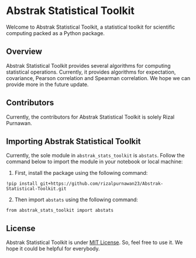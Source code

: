 # **Abstrak Statistical Toolkit**

Welcome to Abstrak Statistical Toolkit, a statistical toolkit for
scientific computing packed as a Python package.

## **Overview**

Abstrak Statistical Toolkit provides several algorithms for computing
statistical operations. Currently, it provides algorithms for
expectation, covariance, Pearson correlation and Spearman correlation.
We hope we can provide more in the future update.

## **Contributors**

Currently, the contributors for Abstrak Statistical Toolkit is solely
Rizal Purnawan.

## **Importing Abstrak Statistical Toolkit**

Currently, the sole module in `abstrak_stats_toolkit` is `abstats`.
Follow the command below to import the module in your notebook or
local machine:

1. First, install the package using the following command:
```
!pip install git+https://github.com/rizalpurnawan23/Abstrak-Statistical-Toolkit.git
```
2. Then import `abstats` using the following command:
```
from abstrak_stats_toolkit import abstats
```

## **License**

Abstrak Statistical Toolkit is under
[MIT License](https://github.com/rizalpurnawan23/Abstrak-Statistical-Toolkit/tree/main?tab=MIT-1-ov-file).
So, feel free to use it. We hope it could be helpful for everybody.

